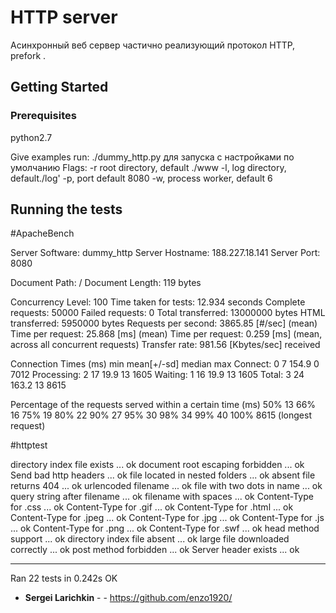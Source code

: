 # HTTP server
Асинхронный веб сервер частично реализующий протокол HTTP, prefork .
## Getting Started

### Prerequisites

python2.7


Give examples
run:
./dummy_http.py  для запуска с настройками по умолчанию
Flags:
-r  root directory, default  ./www
-l, log directory, default./log'
-p, port  default   8080
-w, process worker, default 6


## Running the tests
#ApacheBench


Server Software:        dummy_http
Server Hostname:        188.227.18.141
Server Port:            8080

Document Path:          /
Document Length:        119 bytes

Concurrency Level:      100
Time taken for tests:   12.934 seconds
Complete requests:      50000
Failed requests:        0
Total transferred:      13000000 bytes
HTML transferred:       5950000 bytes
Requests per second:    3865.85 [#/sec] (mean)
Time per request:       25.868 [ms] (mean)
Time per request:       0.259 [ms] (mean, across all concurrent requests)
Transfer rate:          981.56 [Kbytes/sec] received

Connection Times (ms)
              min  mean[+/-sd] median   max
Connect:        0    7 154.9      0    7012
Processing:     2   17  19.9     13    1605
Waiting:        1   16  19.9     13    1605
Total:          3   24 163.2     13    8615

Percentage of the requests served within a certain time (ms)
  50%     13
  66%     16
  75%     19
  80%     22
  90%     27
  95%     30
  98%     34
  99%     40
 100%   8615 (longest request)

#httptest

directory index file exists ... ok
document root escaping forbidden ... ok
Send bad http headers ... ok
file located in nested folders ... ok
absent file returns 404 ... ok
urlencoded filename ... ok
file with two dots in name ... ok
query string after filename ... ok
filename with spaces ... ok
Content-Type for .css ... ok
Content-Type for .gif ... ok
Content-Type for .html ... ok
Content-Type for .jpeg ... ok
Content-Type for .jpg ... ok
Content-Type for .js ... ok
Content-Type for .png ... ok
Content-Type for .swf ... ok
head method support ... ok
directory index file absent ... ok
large file downloaded correctly ... ok
post method forbidden ... ok
Server header exists ... ok

----------------------------------------------------------------------
Ran 22 tests in 0.242s
OK






* **Sergei Larichkin** - - https://github.com/enzo1920/


